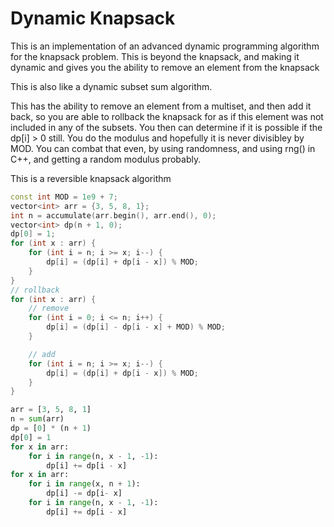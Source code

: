 # Dynamic Knapsack

This is an implementation of an advanced dynamic programming algorithm for the knapsack problem.  This is beyond the knapsack, and making it dynamic and gives you the ability to remove an element from the knapsack

This is also like a dynamic subset sum algorithm.

This has the ability to remove an element from a multiset, and then add it back, so you are able to rollback the knapsack for as if this element was not included in any of the subsets.  You then can determine if it is possible if the dp[i] > 0 still.  You do the modulus and hopefully it is never divisibley by MOD.  You can combat that even, by using randomness, and using rng() in C++, and getting a random modulus probably.

This is a reversible knapsack algorithm

```cpp
const int MOD = 1e9 + 7;
vector<int> arr = {3, 5, 8, 1};
int n = accumulate(arr.begin(), arr.end(), 0);
vector<int> dp(n + 1, 0);
dp[0] = 1;
for (int x : arr) {
    for (int i = n; i >= x; i--) {
        dp[i] = (dp[i] + dp[i - x]) % MOD;
    }
}
// rollback
for (int x : arr) {
    // remove
    for (int i = 0; i <= n; i++) {
        dp[i] = (dp[i] - dp[i - x] + MOD) % MOD;
    }

    // add
    for (int i = n; i >= x; i--) {
        dp[i] = (dp[i] + dp[i - x]) % MOD;
    }
}
```


```py
arr = [3, 5, 8, 1]
n = sum(arr) 
dp = [0] * (n + 1)
dp[0] = 1
for x in arr:
    for i in range(n, x - 1, -1):
        dp[i] += dp[i - x]
for x in arr:
    for i in range(x, n + 1):
        dp[i] -= dp[i- x]
    for i in range(n, x - 1, -1):
        dp[i] += dp[i - x]
```
